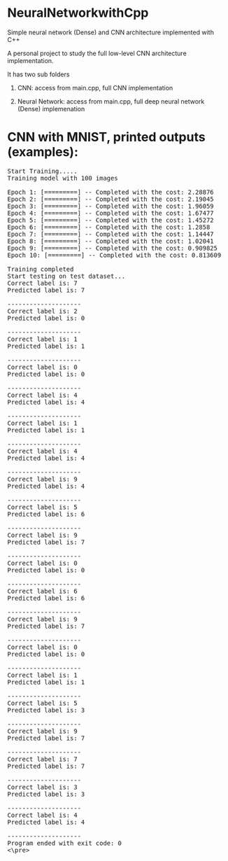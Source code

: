 # NeuralNetworkwithCpp
Simple neural network (Dense) and CNN architecture implemented with C++

A personal project to study the full low-level CNN architecture implementation.


It has two sub folders

1. CNN: access from main.cpp, full CNN implementation

2. Neural Network: access from main.cpp, full deep neural network (Dense) implemenation


# CNN with MNIST, printed outputs (examples):
<pre>
Start Training.....
Training model with 100 images

Epoch 1: [=========] -- Completed with the cost: 2.28876
Epoch 2: [=========] -- Completed with the cost: 2.19045
Epoch 3: [=========] -- Completed with the cost: 1.96059
Epoch 4: [=========] -- Completed with the cost: 1.67477
Epoch 5: [=========] -- Completed with the cost: 1.45272
Epoch 6: [=========] -- Completed with the cost: 1.2858
Epoch 7: [=========] -- Completed with the cost: 1.14447
Epoch 8: [=========] -- Completed with the cost: 1.02041
Epoch 9: [=========] -- Completed with the cost: 0.909825
Epoch 10: [=========] -- Completed with the cost: 0.813609

Training completed
Start testing on test dataset...
Correct label is: 7
Predicted label is: 7

--------------------
Correct label is: 2
Predicted label is: 0

--------------------
Correct label is: 1
Predicted label is: 1

--------------------
Correct label is: 0
Predicted label is: 0

--------------------
Correct label is: 4
Predicted label is: 4

--------------------
Correct label is: 1
Predicted label is: 1

--------------------
Correct label is: 4
Predicted label is: 4

--------------------
Correct label is: 9
Predicted label is: 4

--------------------
Correct label is: 5
Predicted label is: 6

--------------------
Correct label is: 9
Predicted label is: 7

--------------------
Correct label is: 0
Predicted label is: 0

--------------------
Correct label is: 6
Predicted label is: 6

--------------------
Correct label is: 9
Predicted label is: 7

--------------------
Correct label is: 0
Predicted label is: 0

--------------------
Correct label is: 1
Predicted label is: 1

--------------------
Correct label is: 5
Predicted label is: 3

--------------------
Correct label is: 9
Predicted label is: 7

--------------------
Correct label is: 7
Predicted label is: 7

--------------------
Correct label is: 3
Predicted label is: 3

--------------------
Correct label is: 4
Predicted label is: 4

--------------------
Program ended with exit code: 0
<\pre>

